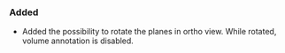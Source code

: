 ### Added
- Added the possibility to rotate the planes in ortho view. While rotated, volume annotation is disabled.